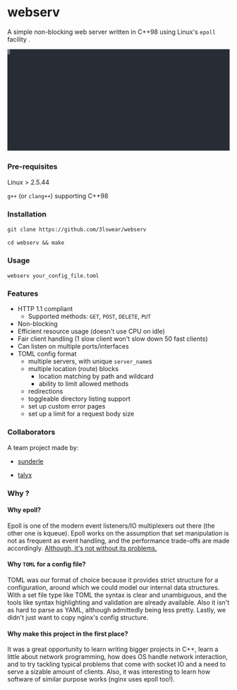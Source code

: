 # webserv

A simple non-blocking web server written in C++98 using Linux's `epoll` facility .

![Usage](https://raw.githubusercontent.com/3lswear/webserv/fb4e2853a84ef57d68beafb5a4e688188c8d030b/assets/usage.svg)

### Pre-requisites

Linux > 2.5.44

`g++` (or `clang++`) supporting C++98

### Installation

```
git clone https://github.com/3lswear/webserv
```

```
cd webserv && make
```

### Usage

```
webserv your_config_file.toml
```

### Features

- HTTP 1.1 compliant
  - Supported methods: `GET`, `POST`, `DELETE`, `PUT`
- Non-blocking
- Efficient resource usage (doesn't use CPU on idle)
- Fair client handling (1 slow client won't slow down 50 fast clients)
- Can listen on multiple ports/interfaces
- TOML config format
  - multiple servers, with unique `server_name`s
  - multiple location (route) blocks
    - location matching by path and wildcard
    - ability to limit allowed methods
  - redirections
  - toggleable directory listing support 
  - set up custom error pages
  - set up a limit for a request body size

### Collaborators

A team project made by:

- [sunderle](https://github.com/3lswear)

- [talyx](https://github.com/talyx)

### Why ?

#### Why epoll?

Epoll is one of the modern event listeners/IO multiplexers out there (the other one is kqueue). Epoll works on the assumption that set manipulation is not as frequent as event handling, and the performance trade-offs are made accordingly. [Although, it's not without its problems.](https://idea.popcount.org/2017-02-20-epoll-is-fundamentally-broken-12/)

#### Why `TOML` for a config file?

TOML was our format of choice because it provides strict structure for a configuration, around which we could model our internal data structures. With a set file type like TOML the syntax is clear and unambiguous, and the tools like syntax highlighting and validation are already available. Also it isn't as hard to parse as YAML, although admittedly being less pretty. Lastly, we didn't just want to copy nginx's config structure.

#### Why make this project in the first place?

It was a great opportunity to learn writing bigger projects in C++, learn a little about network programming, how does OS handle network interaction, and to try tackling typical problems that come with socket IO and a need to serve a sizable amount of clients. Also, it was interesting to learn how software of similar purpose works (nginx uses epoll too!).

